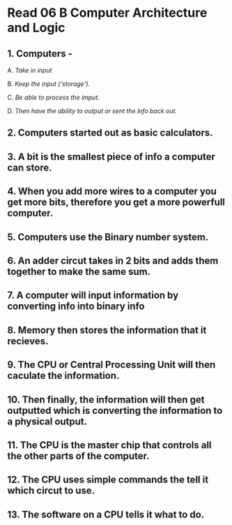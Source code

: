 # Read 06 B Computer Architecture and Logic

## 1. **Computers** - 
A. *Take in input* 

B. *Keep the input ('storage').*

C. *Be able to process the imput.*

D. *Then have the ability to output or sent the info back out.*

## 2. Computers started out as basic calculators. 
## 3. A bit is the smallest piece of info a computer can store.
## 4. When you add more wires to a computer you get more bits, therefore you get a more powerfull    computer.
## 5. Computers use the Binary number system.
## 6. An adder circut takes in 2 bits and adds them together to make the same sum.
## 7. A computer will input information by converting info into binary info
## 8. Memory then stores the information that it recieves.
## 9. The CPU or Central Processing Unit will then caculate the information.
## 10. Then finally, the information will then get outputted which is converting the information to a physical output.
## 11. The CPU is the master chip that controls all the other parts of the computer.
## 12. The CPU uses simple commands the tell it which circut to use.
## 13. The software on a CPU tells it what to do.
            

